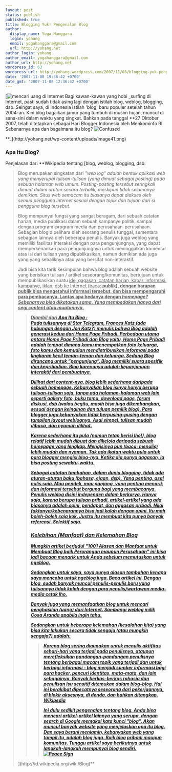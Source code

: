 ```yaml
---
layout: post
status: publish
published: true
title: Blogging Yuk! Pengenalan Blog
author:
  display_name: Yoga Hanggara
  login: yohang
  email: yogahanggara@gmail.com
  url: http://yohang.net
author_login: yohang
author_email: yogahanggara@gmail.com
author_url: http://yohang.net
wordpress_id: 63
wordpress_url: http://yohang.wordpress.com/2007/11/08/blogging-yuk-pengenalan-blog/
date: '2007-11-08 19:36:42 +0700'
date_gmt: '2007-11-08 12:36:42 +0700'
---
```

[![mencari uang di Internet](http://yohang.net/wp-content/uploads/image-thumb41.png) Bagi kawan-kawan yang hobi _surfing di Internet, pasti sudah tidak asing lagi dengan istilah blog, weblog, blogging, dsb. Seingat saya, di Indonesia istilah 'blog' baru populer setelah tahun 2004-an. Kini blog bagaikan jamur yang tumbuh di musim hujan, muncul di sana-sini dalam waktu yang singkat. Bahkan pada tanggal **27 Oktober 2007, telah ditetapkan sebagai Hari Blogger Indonesia oleh Menkominfo RI. Sebenarnya apa dan bagaimana itu blog? ![Confused](http://yohang.net/wp-content/uploads/71.gif)  
<!--more-->**_](http://yohang.net/wp-content/uploads/image41.png)

### Apa Itu Blog?

Penjelasan dari **Wikipedia tentang [blog, weblog, blogging, dsb:  
> Blog merupakan singkatan dari _"web log" adalah bentuk aplikasi web yang menyerupai tulisan-tulisan (yang dimuat sebagai _posting) pada sebuah halaman web umum. _Posting-posting tersebut seringkali dimuat dalam urutan secara terbalik, meskipun tidak selamanya demikian. Situs web semacam itu biasanya dapat diakses oleh semua pengguna internet sesuai dengan topik dan tujuan dari si pengguna blog tersebut.___
> 
> Blog mempunyai fungsi yang sangat beragam, dari sebuah catatan harian, media publikasi dalam sebuah kampanye politik, sampai dengan program-program media dan perusahaan-perusahaan. Sebagian blog dipelihara oleh seorang penulis tunggal, sementara sebagian lainnya oleh beberapa penulis. Banyak juga weblog yang memiliki fasilitas interaksi dengan para pengunjungnya, yang dapat memperkenankan para pengunjungnya untuk meninggalkan komentar atas isi dari tulisan yang dipublikasikan, namun demikian ada juga yang yang sebaliknya atau yang bersifat non-interaktif.
> 
> Jadi bisa kita tarik kesimpulan bahwa blog adalah sebuah website yang berisikan tulisan / artikel seseorang/komunitas, bertujuan untuk mempublikasikan suatu <u>ide, <u>gagasan, <u>catatan harian, <u>kabar, <u>informasi, <u>kampanye, <u>iklan, dsb ke Internet (baca: <strong>publik), dengan harapan publik bisa mengetahui informasi tersebut, dan <u>bisa mempengaruhi para pembacanya. Lantas apa bedanya dengan <em>homepage? Sebenarnya bisa dikatakan sama. Yang membedakan hanya dari segi <em>content atau muatannya.<br>
> <blockquote>
> <p><strong>Diambil dari <a title="http://enda.goblogmedia.com/apa-itu-blog.html" href="http://enda.goblogmedia.com/apa-itu-blog.html">Apa Itu Blog : <br>Pada tulisannya di </a><a href="http://www.star-telegram.com/">Star Telegram, <strong>Frances Katz (ada hubungan dengan Jon Katz?) menulis bahwa Blog adalah generasi kedua dari Home Page Pribadi. Perbedaan utama antara Home Page Pribadi dan Blog yaitu, Home Page Pribadi adalah tempat dimana kamu menempatkan foto keluarga, foto kamu dan kemudian mendistribusikan informasi pada lingkaran kecil teman-teman dan keluarga. Sedang Blog dirancang untuk “pengunjung”. Blog memiliki suara spesifik dan kepribadian. Blog karenanya adalah kepanjangan interaktif dari pembuatnya. 
> <p>Dilihat dari <em>content-nya, <em>blog <u>lebih sederhana daripada sebuah <em>homepage. Kebanyakan blog isinya hanya berupa tulisan-tulisan saja, tanpa ada halaman-halaman web lain seperti gallery foto, buku tamu, <em>download page, forum diskusi, dsb (walau begitu, masih bisa juga dikembangkan, sesuai dengan keinginan dan tujuan pemilik blog). Para blogger juga kebanyakan tidak berpusing-pusing dengan tampilan <em>layout weblognya. Asal simpel, tulisan mudah dibaca, dan nyaman dilihat.
> <p>Karena sederhana itu pula (namun tetap berisi lho!), <em>blog relatif <u>lebih mudah dibuat dan <u>dikelola daripada sebuah <em>homepage yang lengkap. Mengisinya pun (baca: menulis) <u>lebih mudah dan nyaman. Tak ada ikatan waktu pula untuk para <em>blogger mengisi <em>blog-nya. Ketika dia punya gagasan, ia bisa <em>posting sewaktu-waktu.
> <p>Sebagai catatan tambahan, dalam dunia <em>blogging, <u>tidak ada aturan-aturan baku (bahasa, ejaan, dsb). Yang penting, asal nulis saja. Mau pendek, mau panjang, yang penting menarik dan informasi tersebut berguna bagi yang membacanya. Penulis weblog disini <em>independen dalam berkarya. Hanya saja, karena berupa tulisan pribadi, artikel-artikel yang ada biasanya adalah opini, pendapat, dan gagasan pribadi. Nilai faktanya/kebenarannya bisa jadi kalah dengan opini. Itu mah boleh-boleh saja kok. Justru itu membuat kita punya banyak referensi. Selektif saja.<br>
> <h3>Kelebihan (Manfaat) dan Kelemahan Blog
> </h3>
> <p>Mungkin artikel berjudul "<a href="http://www.benpinter.com/blog/1001-alasan-dan-manfaat-untuk-membuat-blog-baik-perorangan-maupun-perusahaan/">1001 Alasan dan Manfaat untuk Membuat Blog baik Perorangan maupun Perusahaan" ini bisa jadi bacaan menarik untuk Anda sebelum memutuskan untuk nge<em>blog.
> <p>Sedangkan untuk saya, saya punya alasan tambahan kenapa saya mencoba untuk ngeblog juga. Baca <a href="http://yogahanggara.web.ugm.ac.id/aneh/semangat-menulis/" target="_blank">artikel ini. Dengan blog, sudah banyak muncul penulis-penulis baru yang tulisannya tidak kalah dengan para penulis/wartawan media-media cetak lho.
> <p>Banyak juga yang memanfaatkan blog untuk <u>mencari penghasilan (uang) dari Internet. Sambangi weblog milik <a href="http://www.cosaaranda.com" target="_blank">Cosa Aranda apabila ingin tahu.
> <p>Sedangkan untuk beberapa kelemahan (kesalahan kita) yang bisa kita lakukan secara tidak sengaja (atau mungkin sengaja?) adalah:<br>
> </p>
> <blockquote>
> <p>Karena blog sering digunakan untuk menulis aktifitas sehari-hari yang terjadi pada penulisnya, ataupun merefleksikan pandangan-pandangan penulisnya tentang berbagai macam topik yang terjadi dan untuk berbagi informasi - blog menjadi sumber informasi bagi para <i>hacker, pencuri identitas, mata-mata, dan lain sebagainya. Banyak berkas-berkas rahasia dan penulisan isu sensitif ditemukan dalam blog-blog. Hal ini berakibat dipecatnya seseorang dari pekerjaannya, di blokir aksesnya, di denda, dan bahkan ditangkap. <strong><a href="http://id.wikipedia.org/wiki/Blog" target="_blank">Wikipedia 
> <p>Ini dulu sedikit pengenalan tentang <strong>blog. Anda bisa mencari artikel-artikel lainnya yang serupa, dengan <em>search di <strong>Google memakai kata kunci "blog". Akan muncul banyak website yang menjelaskan apa itu blog. Dan saya berani menjamin, kebanyakan web yang tampil itu, adalah <strong>blog juga. Baik blog pribadi maupun komunitas. Tunggu artikel saya berikutnya untuk langkah-langkah mempunyai blog sendiri. <img alt="Peace Sign" src="http://yohang.net/wp-content/uploads/67.gif"></strong></strong></em></strong></p>
> </a></strong></i></p>
> </blockquote></a></u></p></a></p></em></a></p></em></u></em></p></em></em></em></u></em></u></u></em></p></em></em></em></u></em></em></p></strong></a></strong></p>
> </blockquote></em></em></u></strong></u></u></u></u></u></u></u>](http://id.wikipedia.org/wiki/Blog)**

